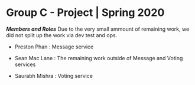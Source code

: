 # Group C - Project | Spring 2020

_**Members and Roles**_
Due to the very small ammount of remaining work, we did not split up the work via dev test and ops.

+ Preston Phan : Message service

+ Sean Mac Lane : The remaining work outside of Message and Voting services

+ Saurabh Mishra : Voting service

